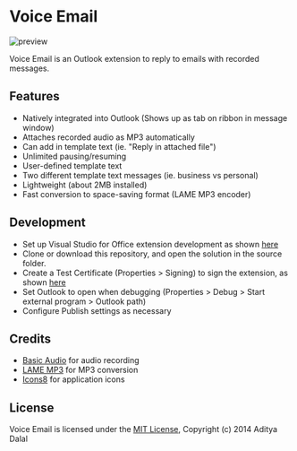 Voice Email
===========

![preview](https://github.com/adityadalal924/voice-email/raw/master/screenshots/Outlook.png)


Voice Email is an Outlook extension to reply to emails with recorded messages.  

Features
--------
  - Natively integrated into Outlook (Shows up as tab on ribbon in message window)
  - Attaches recorded audio as MP3 automatically
  - Can add in template text (ie. "Reply in attached file")
  - Unlimited pausing/resuming
  - User-defined template text
  - Two different template text messages (ie. business vs personal)
  - Lightweight (about 2MB installed)
  - Fast conversion to space-saving format (LAME MP3 encoder)

Development
-----------
  - Set up Visual Studio for Office extension development as shown  [here](http://msdn.microsoft.com/library/vstudio/bb398242.aspx)
  - Clone or download this repository, and open the solution in the source folder.
  - Create a Test Certificate (Properties > Signing) to sign the extension, as shown [here](screenshots/DevSetup.png)
  - Set Outlook to open when debugging (Properties > Debug > Start external program > Outlook path)
  - Configure Publish settings as necessary 

Credits
-------
   - [Basic Audio](http://basicaudio.codeplex.com/) for audio recording
   - [LAME MP3](http://lame.sourceforge.net/) for MP3 conversion
   - [Icons8](http://icons8.com) for application icons


License
--------
Voice Email is licensed under the [MIT License](https://www.tldrlegal.com/l/mit), Copyright (c) 2014 Aditya Dalal
